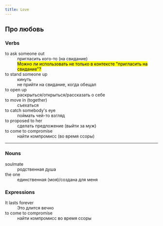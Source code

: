 ```yaml
---
title: Love
---
```


## Про любовь

### Verbs

<dl>
<dt>to ask someone out
<dd>пригласить кого-то (на свидание)
<dd>  <mark>Можно ли использовать не только в контексте "пригласить на свидание"?</mark>

<dt>to stand someone up
<dd>кинуть
<dd>не прийти на свидание, когда обещал

<dt>to open up
<dd>раскрыться/открыться/рассказать о себе

<dt>to move in (together)
<dd>съехаться

<dt>to catch somebody's eye
<dd>поймать чей-то взгляд

<dt>to proposed to her
<dd>сделать предложение (выйти за муж)

<dt>to come to compromise
<dd>найти компромисс (во время ссоры)
</dl>

---


### Nouns

<dl>
<dt>soulmate
<dd>родственная душа

<dt>the one
<dd>единственная (моя)/создана для меня
</dl>

### Expressions

<dl>
<dt>It lasts forever
<dd>Это длится вечно

<dt>to come to compromise
<dd>найти компромисс во время ссоры
</dl>
